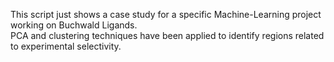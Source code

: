 This script just shows a case study for a specific Machine-Learning project working on Buchwald Ligands. <br>
PCA and clustering techniques have been applied to identify regions related to experimental selectivity.<br>
